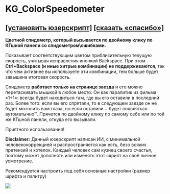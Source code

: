 # KG_ColorSpeedometer
## [[установить юзерскрипт]](../../../raw/main/KG_ColorSpeedometer.user.js) [[сказать «спасибо»]](https://klavogonki.ru/u/#/111001/)

**Цветной спидометр, который вызывается по двойному клику по КГшной панели со спидометром\ошибками.**

Показывает соответствующим цветом приблизительную текущую скорость, учитывая исправления кнопкой Backspace.
При этом **Ctrl+Backspace (и иные хитрые комбинации) не поддерживаются**, так что чем активнее вы используете эти комбинации, тем больше будет завышена итоговая скорость.

Спидометр **работает только на странице заезда** и его можно перетаскивать мышкой в любое место.
Он как паралитик из фильма «1+1»: всегда будет находиться там, где вы его оставили в последний раз.
Более того: если вы его спрятали, то в следующем заезде он не будет мозолить вам глаза, но если оставили − будет появляться аутоматычно™.
Прячется по двойному клику по самому себе или по той же КГшной панели, откуда его вызывали.

Приятного использования!

**Disclaimer:** Данный юзерскрипт написан ИИ, с минимальной человекокоррекцией и распространяется как есть, безо всяких претензий и хотелок.
Каждый человек сам кузнец своего счастья, поэтому может дополнять или изменять этот скрипт на своё личное усмотрение.

Рекомендуется настроить под себя основные настройки (размер шрифта и палитру)

![](https://i.postimg.cc/pV0szCb3/image.png)

